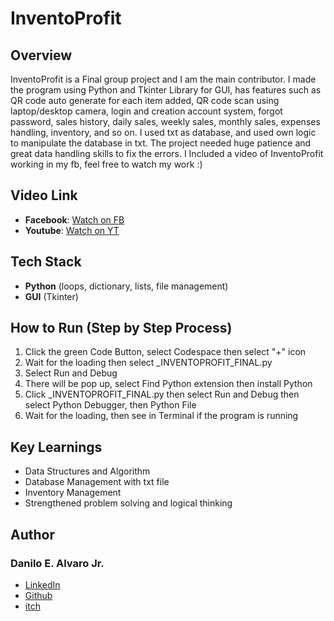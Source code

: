# InventoProfit
## Overview
InventoProfit is a Final group project and I am the main contributor. I made the program using Python and Tkinter Library for GUI, has features such as QR code auto generate for each item added, QR code scan using laptop/desktop camera, login and creation account system, forgot password,
sales history, daily sales, weekly sales, monthly sales, expenses handling, inventory, and so on. I used txt as database, and used own logic to manipulate the database in txt. The project needed huge patience and great data handling skills to fix the errors.
I Included a video of InventoProfit working in my fb, feel free to watch my work :)
## Video Link
- **Facebook**: [Watch on FB](https://www.facebook.com/share/v/1DJVVpVZmB/)
- **Youtube**: [Watch on YT](https://www.youtube.com/watch?v=n7Qw__cRfIk)
## Tech Stack
- **Python** (loops, dictionary, lists, file management)
- **GUI** (Tkinter)
## How to Run (Step by Step Process)
1. Click the green Code Button, select Codespace then select "+" icon
2. Wait for the loading then select _INVENTOPROFIT_FINAL.py
3. Select Run and Debug
4. There will be pop up, select Find Python extension then install Python
5. Click _INVENTOPROFIT_FINAL.py then select Run and Debug then select Python Debugger, then Python File
6. Wait for the loading, then see in Terminal if the program is running
## Key Learnings
- Data Structures and Algorithm
- Database Management with txt file
- Inventory Management
- Strengthened problem solving and logical thinking
## Author
### Danilo E. Alvaro Jr.
- [LinkedIn](https://www.linkedin.com/in/danilo-alvaro-16b17534b/)
- [Github](https://github.com/Dan013577947)
- [itch](danilo031717.itch.io/)



